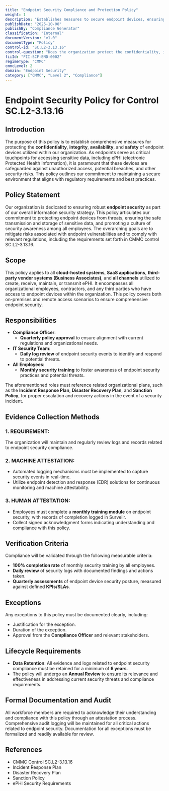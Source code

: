```yaml
---
title: "Endpoint Security Compliance and Protection Policy"
weight: 1
description: "Establishes measures to secure endpoint devices, ensuring the protection of sensitive data and compliance with CMMC control SC.L2-3.13.16."
publishDate: "2025-10-08"
publishBy: "Compliance Generator"
classification: "Internal"
documentVersion: "v1.0"
documentType: "Policy"
control-id: "SC.L2-3.13.16"
control-question: "Does the organization protect the confidentiality, integrity, availability and safety of endpoint devices?"
fiiId: "FII-SCF-END-0002"
regimeType: "CMMC"
cmmcLevel: 2
domain: "Endpoint Security"
category: ["CMMC", "Level 2", "Compliance"]
---
```


# Endpoint Security Policy for Control SC.L2-3.13.16

## Introduction
The purpose of this policy is to establish comprehensive measures for protecting the **confidentiality**, **integrity**, **availability**, and **safety** of endpoint devices utilized within our organization. As endpoints serve as critical touchpoints for accessing sensitive data, including ePHI (electronic Protected Health Information), it is paramount that these devices are safeguarded against unauthorized access, potential breaches, and other security risks. This policy outlines our commitment to maintaining a secure environment that aligns with regulatory requirements and best practices.

## Policy Statement
Our organization is dedicated to ensuring robust **endpoint security** as part of our overall information security strategy. This policy articulates our commitment to protecting endpoint devices from threats, ensuring the safe transmission and storage of sensitive data, and promoting a culture of security awareness among all employees. The overarching goals are to mitigate risks associated with endpoint vulnerabilities and to comply with relevant regulations, including the requirements set forth in CMMC control SC.L2-3.13.16.

## Scope
This policy applies to all **cloud-hosted systems**, **SaaS applications**, **third-party vendor systems (Business Associates)**, and **all channels** utilized to create, receive, maintain, or transmit ePHI. It encompasses all organizational employees, contractors, and any third parties who have access to endpoint devices within the organization. This policy covers both on-premises and remote access scenarios to ensure comprehensive endpoint security.

## Responsibilities
- **Compliance Officer**: 
  - **Quarterly policy approval** to ensure alignment with current regulations and organizational needs.
- **IT Security Team**: 
  - **Daily log review** of endpoint security events to identify and respond to potential threats.
- **All Employees**: 
  - **Monthly security training** to foster awareness of endpoint security practices and potential threats.

The aforementioned roles must reference related organizational plans, such as the **Incident Response Plan**, **Disaster Recovery Plan**, and **Sanction Policy**, for proper escalation and recovery actions in the event of a security incident.

## Evidence Collection Methods

### 1. REQUIREMENT:
The organization will maintain and regularly review logs and records related to endpoint security compliance.

### 2. MACHINE ATTESTATION:
- Automated logging mechanisms must be implemented to capture security events in real-time.
- Utilize endpoint detection and response (EDR) solutions for continuous monitoring and machine attestability.

### 3. HUMAN ATTESTATION:
- Employees must complete a **monthly training module** on endpoint security, with records of completion logged in Surveilr.
- Collect signed acknowledgment forms indicating understanding and compliance with this policy.

## Verification Criteria
Compliance will be validated through the following measurable criteria:
- **100% completion rate** of monthly security training by all employees.
- **Daily review** of security logs with documented findings and actions taken.
- **Quarterly assessments** of endpoint device security posture, measured against defined **KPIs/SLAs**.

## Exceptions
Any exceptions to this policy must be documented clearly, including:
- Justification for the exception.
- Duration of the exception.
- Approval from the **Compliance Officer** and relevant stakeholders.

## Lifecycle Requirements
- **Data Retention**: All evidence and logs related to endpoint security compliance must be retained for a minimum of **6 years**.
- The policy will undergo an **Annual Review** to ensure its relevance and effectiveness in addressing current security threats and compliance requirements.

## Formal Documentation and Audit
All workforce members are required to acknowledge their understanding and compliance with this policy through an attestation process. Comprehensive audit logging will be maintained for all critical actions related to endpoint security. Documentation for all exceptions must be formalized and readily available for review.

## References
- CMMC Control SC.L2-3.13.16
- Incident Response Plan
- Disaster Recovery Plan
- Sanction Policy
- ePHI Security Requirements